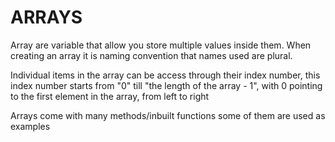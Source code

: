 # ARRAYS

Array are variable that allow you store multiple values inside them. When creating an array
it is naming convention that names used are plural.

Individual items in the array can be access through their index number, this index number starts from
"0" till "the length of the array - 1", with 0 pointing to the first element in the array, from left to right

Arrays come with many methods/inbuilt functions some of them are used as examples
